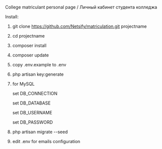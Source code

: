 College matriculant personal page / Личный кабинет студента колледжа

Install:
1. git clone https://github.com/Netsify/matriculation.git projectname
2. cd projectname
3. composer install
4. composer update
5. copy .env.example to .env
6. php artisan key:generate
7. for MySQL

    set DB_CONNECTION
    
    set DB_DATABASE
    
    set DB_USERNAME
    
    set DB_PASSWORD
8. php artisan migrate --seed
9. edit .env for emails configuration


